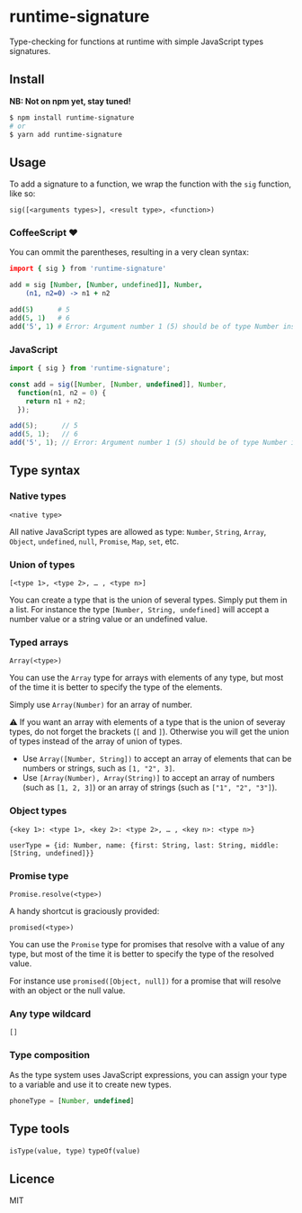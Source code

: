 runtime-signature
=================
Type-checking for functions at runtime with simple JavaScript types signatures.

Install
-------
**NB: Not on npm yet, stay tuned!**
```bash
$ npm install runtime-signature
# or
$ yarn add runtime-signature
```

Usage
-----
To add a signature to a function, we wrap the function with the `sig` function, like so:
```
sig([<arguments types>], <result type>, <function>)
```
### CoffeeScript :heart:
You can ommit the parentheses, resulting in a very clean syntax:

```coffeescript
import { sig } from 'runtime-signature'

add = sig [Number, [Number, undefined]], Number,
    (n1, n2=0) -> n1 + n2

add(5)      # 5
add(5, 1)   # 6
add('5', 1) # Error: Argument number 1 (5) should be of type Number instead of String.
```

### JavaScript
```js
import { sig } from 'runtime-signature';

const add = sig([Number, [Number, undefined]], Number,
  function(n1, n2 = 0) {
    return n1 + n2;
  });

add(5);      // 5
add(5, 1);   // 6
add('5', 1); // Error: Argument number 1 (5) should be of type Number instead of String.

```

Type syntax
-----------
### Native types
```
<native type>
```
All native JavaScript types are allowed as type:
`Number`, `String`, `Array`, `Object`, `undefined`, `null`, `Promise`, `Map`, `set`, etc.

### Union of types 
```
[<type 1>, <type 2>, … , <type n>]
```
You can create a type that is the union of several types. Simply put them in a list.
For instance the type `[Number, String, undefined]` will accept a number value or a string value or an undefined value.

### Typed arrays 
```
Array(<type>)
```
You can use the `Array` type for arrays with elements of any type, but most of the time it is better to specify the type of the elements.

Simply use `Array(Number)` for an array of number.

:warning: If you want an array with elements of a type that is the union of severay types, do not forget the brackets (`[` and `]`). Otherwise you will get the union of types instead of the array of union of types. 

* Use `Array([Number, String])` to accept an array of elements that can be numbers or strings, such as `[1, "2", 3]`.
* Use `[Array(Number), Array(String)]` to accept an array of numbers (such as `[1, 2, 3]`) or an array of strings (such as `["1", "2", "3"]`).

### Object types
```
{<key 1>: <type 1>, <key 2>: <type 2>, … , <key n>: <type n>}
```

`userType = {id: Number, name: {first: String, last: String, middle: [String, undefined]}}`

### Promise type
```
Promise.resolve(<type>)
```
A handy shortcut is graciously provided:
```
promised(<type>)
```
You can use the `Promise` type for promises that resolve with a value of any type, but most of the time it is better to specify the type of the resolved value.

For instance use `promised([Object, null])` for a promise that will resolve with an object or the null value.

### Any type wildcard
```
[]
```

### Type composition
As the type system uses JavaScript expressions, you can assign your type to a variable and use it to create new types.
```js
phoneType = [Number, undefined]
```

Type tools 
----------
`isType(value, type)` 
`typeOf(value)`

Licence
-------
MIT
